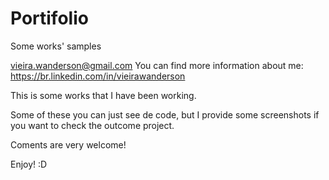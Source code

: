 # Portifolio
Some works' samples

vieira.wanderson@gmail.com
You can find more information about me: https://br.linkedin.com/in/vieirawanderson

This is some works that I have been working.

Some of these you can just see de code, but I provide some screenshots if you
want to check the outcome project.

Coments are very welcome!

Enjoy! :D